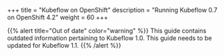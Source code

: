 +++
title = "Kubeflow on OpenShift"
description = "Running Kubeflow 0.7 on OpenShift 4.2"
weight = 60
+++

{{% alert title="Out of date" color="warning" %}}
This guide contains outdated information pertaining to Kubeflow 1.0. This guide
needs to be updated for Kubeflow 1.1.
{{% /alert %}}

